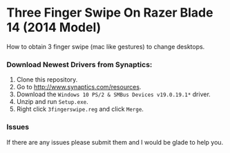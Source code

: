 # Three Finger Swipe On Razer Blade 14 (2014 Model)
How to obtain 3 finger swipe (mac like gestures) to change desktops.

### Download Newest Drivers from Synaptics:
1.  Clone this repository.
2.  Go to http://www.synaptics.com/resources.
1.  Download the `Windows 10 PS/2 & SMBus Devices v19.0.19.1*` driver.
2.  Unzip and run `Setup.exe`.
4.  Right click `3fingerswipe.reg` and click `Merge`.

### Issues
If there are any issues please submit them and I would be glade to help you. 

